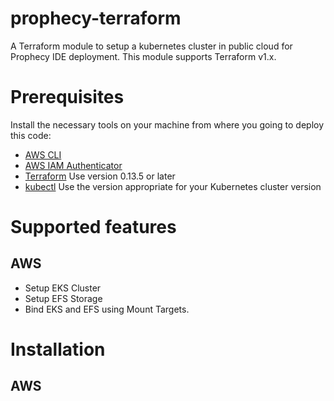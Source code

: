 # prophecy-terraform
A Terraform module to setup a kubernetes cluster in public cloud for Prophecy IDE deployment. This module supports Terraform v1.x.

# Prerequisites
Install the necessary tools on your machine from where you going to deploy this code:
- [AWS CLI](https://docs.aws.amazon.com/cli/latest/userguide/cli-chap-install.html)
- [AWS IAM Authenticator](https://docs.aws.amazon.com/eks/latest/userguide/install-aws-iam-authenticator.html)
- [Terraform](https://www.terraform.io/downloads.html?_ga=2.200237742.12622995.1644315917-895589725.1644315917) Use version 0.13.5 or later
- [kubectl](https://kubernetes.io/docs/tasks/tools/install-kubectl/) Use the version appropriate for your Kubernetes cluster version

# Supported features
## AWS
- Setup EKS Cluster
- Setup EFS Storage
- Bind EKS and EFS using Mount Targets.

# Installation
## AWS
